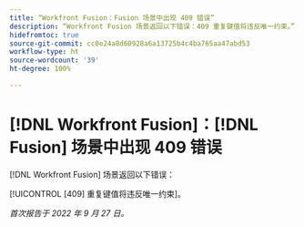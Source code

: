 ```yaml
---
title: “Workfront Fusion：Fusion 场景中出现 409 错误”
description: “Workfront Fusion 场景返回以下错误：409 重复键值将违反唯一约束。”
hidefromtoc: true
source-git-commit: cc0e24a8d60928a6a13725b4c4ba765aa47abd53
workflow-type: ht
source-wordcount: '39'
ht-degree: 100%

---
```



# [!DNL Workfront Fusion]：[!DNL Fusion] 场景中出现 409 错误

[!DNL Workfront Fusion] 场景返回以下错误：

[!UICONTROL [409] 重复键值将违反唯一约束]。

_首次报告于 2022 年 9 月 27 日。_

